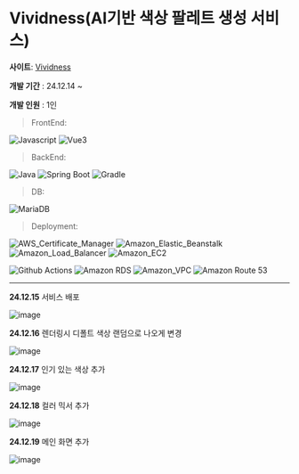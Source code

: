 # Vividness(AI기반 색상 팔레트 생성 서비스)

**사이트**: [Vividness](https://www.vividness.co/)

**개발 기간** : 24.12.14 ~

**개발 인원** : 1인

> FrontEnd:

![Javascript](https://img.shields.io/badge/Javascript-F7DF1E?style=flat&logo=javascript&logoColor=white)
![Vue3](https://img.shields.io/badge/Vue3-4FC08D?style=flat&logo=vuedotjs&logoColor=white)

> BackEnd:

![Java](https://img.shields.io/badge/Java-17-007396.svg?&logo=java&color=red)
![Spring Boot](https://img.shields.io/badge/Spring_Boot-6DB33F?style=flat&logo=springboot&logoColor=white)
![Gradle](https://img.shields.io/badge/Gradle-02303A?style=flat&logo=gradle&logoColor=white)

> DB:

![MariaDB](https://img.shields.io/badge/MariaDB-003545?style=flat&logo=mariadb&logoColor=white)

> Deployment:

![AWS_Certificate_Manager](https://img.shields.io/badge/AWS_Certificate_Manager-e84845?style=flat&logo=awscertificatemanager&logoColor=white)
![Amazon_Elastic_Beanstalk](https://img.shields.io/badge/Amazon_Elastic_Beanstalk-e66d00?style=flat&logo=amazonelasticbeanstalk&logoColor=white)
![Amazon_Load_Balancer](https://img.shields.io/badge/Amazon_Load_Balancer-ed8134?style=flat&logo=amazonloadbalancer&logoColor=white) 
![Amazon_EC2](https://img.shields.io/badge/Amazon_EC2-FF9900?style=flat&logo=amazonec2&logoColor=white)

![Github Actions](https://img.shields.io/badge/Github_Actions-2088FF?style=flat&logo=githubactions&logoColor=white)
![Amazon RDS](https://img.shields.io/badge/Amazon_RDS-527FFF?style=flat&logo=amazonrds&logoColor=white) 
![Amazon_VPC](https://img.shields.io/badge/Amazon_VPC-5e33b6?style=flat&logo=amazonvpc&logoColor=white)
![Amazon Route 53](https://img.shields.io/badge/Route_53-8C4FFF?style=flat&logo=amazonroute53&logoColor=white) 


---

**24.12.15**
서비스 배포

![image](https://github.com/user-attachments/assets/b40322dd-ff8b-45fa-afeb-c941edb49489)

**24.12.16**
렌더링시 디폴트 색상 랜덤으로 나오게 변경

![image](https://github.com/user-attachments/assets/cc11786a-41fc-4238-aa1d-1c41c58764cd)

**24.12.17**
인기 있는 색상 추가

![image](https://github.com/user-attachments/assets/5cd791b0-6b47-4a99-89ed-cd01ea5285b4)

**24.12.18**
컬러 믹서 추가

![image](https://github.com/user-attachments/assets/0331e971-d4bf-49a5-a804-6c9fd1a67ab4)

**24.12.19**
메인 화면 추가

![image](https://github.com/user-attachments/assets/c85e91d9-a482-4a99-b746-f6033bb57f56)


